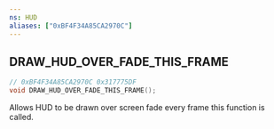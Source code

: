 ```yaml
---
ns: HUD
aliases: ["0xBF4F34A85CA2970C"]
---
```

## DRAW_HUD_OVER_FADE_THIS_FRAME

```c
// 0xBF4F34A85CA2970C 0x317775DF
void DRAW_HUD_OVER_FADE_THIS_FRAME();
```

Allows HUD to be drawn over screen fade every frame this function is called.

